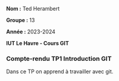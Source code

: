 **Nom :** Ted Herambert

**Groupe :** 13

**Année :** 2023-2024

**IUT Le Havre - Cours GIT**

### Compte-rendu TP1 Introduction GIT

Dans ce TP on apprend à travailler avec git.
